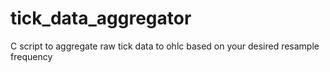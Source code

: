 # tick_data_aggregator
C script to aggregate raw tick data to ohlc based on your desired resample frequency
